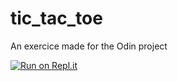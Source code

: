 # tic_tac_toe

An exercice made for the Odin project

[![Run on Repl.it](https://replit.com/badge/github/jwatelet/tic-tac-toe)](https://replit.com/new/github/jwatelet/tic-tac-toe)